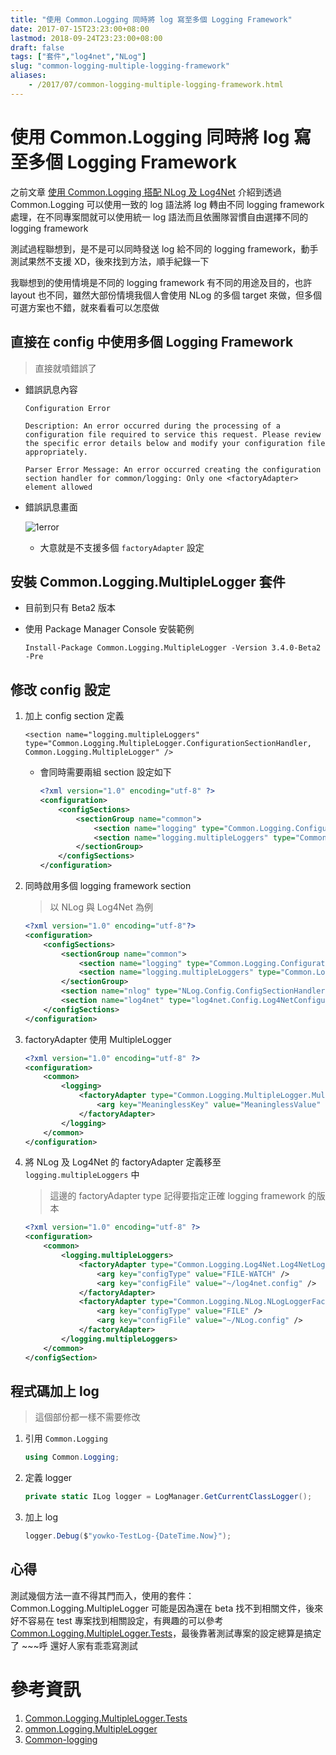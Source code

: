 ```yaml
---
title: "使用 Common.Logging 同時將 log 寫至多個 Logging Framework"
date: 2017-07-15T23:23:00+08:00
lastmod: 2018-09-24T23:23:00+08:00
draft: false
tags: ["套件","log4net","NLog"]
slug: "common-logging-multiple-logging-framework"
aliases:
    - /2017/07/common-logging-multiple-logging-framework.html
---
```

# 使用 Common.Logging 同時將 log 寫至多個 Logging Framework
之前文章 [使用 Common.Logging 搭配 NLog 及 Log4Net](https://blog.yowko.com/2017/07/common-logging.html) 介紹到透過 Common.Logging 可以使用一致的 log 語法將 log 轉由不同 logging framework 處理，在不同專案間就可以使用統一 log 語法而且依團隊習慣自由選擇不同的 logging framework

測試過程聯想到，是不是可以同時發送 log 給不同的 logging framework，動手測試果然不支援 XD，後來找到方法，順手紀錄一下

我聯想到的使用情境是不同的 logging framework 有不同的用途及目的，也許 layout 也不同，雖然大部份情境我個人會使用 NLog 的多個 target 來做，但多個可選方案也不錯，就來看看可以怎麼做

## 直接在 config 中使用多個 Logging Framework

> 直接就噴錯誤了

*   錯誤訊息內容

    ```
    Configuration Error
        
    Description: An error occurred during the processing of a configuration file required to service this request. Please review the specific error details below and modify your configuration file appropriately. 
        
    Parser Error Message: An error occurred creating the configuration section handler for common/logging: Only one <factoryAdapter> element allowed
    ```

*   錯誤訊息畫面

    ![1error](https://user-images.githubusercontent.com/3851540/28240376-7af86fc6-69b3-11e7-8d4a-8276a4b9b7e4.png)

    *   大意就是不支援多個 `factoryAdapter` 設定



## 安裝 Common.Logging.MultipleLogger 套件

*   目前到只有 Beta2 版本
*   使用 Package Manager Console 安裝範例

    ```
    Install-Package Common.Logging.MultipleLogger -Version 3.4.0-Beta2 -Pre
    ```

## 修改 config 設定

1.  加上 config section 定義

    ```
    <section name="logging.multipleLoggers" type="Common.Logging.MultipleLogger.ConfigurationSectionHandler, Common.Logging.MultipleLogger" />
    ```

    *   會同時需要兩組 section 設定如下

        ```xml
        <?xml version="1.0" encoding="utf-8" ?>
        <configuration>
            <configSections>
                <sectionGroup name="common">
                    <section name="logging" type="Common.Logging.ConfigurationSectionHandler, Common.Logging" />
                    <section name="logging.multipleLoggers" type="Common.Logging.MultipleLogger.ConfigurationSectionHandler, Common.Logging.MultipleLogger" />
                </sectionGroup>
            </configSections>
        </configuration>
        ```

2.  同時啟用多個 logging framework section

    > 以 NLog 與 Log4Net 為例

    ```xml
    <?xml version="1.0" encoding="utf-8"?>
    <configuration>
        <configSections>
            <sectionGroup name="common">
                <section name="logging" type="Common.Logging.ConfigurationSectionHandler, Common.Logging" />
                <section name="logging.multipleLoggers" type="Common.Logging.MultipleLogger.ConfigurationSectionHandler, Common.Logging.MultipleLogger" />
            </sectionGroup>
            <section name="nlog" type="NLog.Config.ConfigSectionHandler, NLog" />
            <section name="log4net" type="log4net.Config.Log4NetConfigurationSectionHandler,log4net" />
        </configSections>
    </configuration>
    ```

3.  factoryAdapter 使用 MultipleLogger

    ```xml
    <?xml version="1.0" encoding="utf-8" ?>
    <configuration>
        <common>
            <logging>
                <factoryAdapter type="Common.Logging.MultipleLogger.MultiLoggerFactoryAdapter, Common.Logging.MultipleLogger">
                    <arg key="MeaninglessKey" value="MeaninglessValue" />
                </factoryAdapter>
            </logging>
        </common>
    </configuration>
    ```
4.  將 NLog 及 Log4Net 的 factoryAdapter 定義移至 `logging.multipleLoggers` 中

    > 這邊的 factoryAdapter type 記得要指定正確 logging framework 的版本

    ```xml
    <?xml version="1.0" encoding="utf-8" ?>
    <configuration>
        <common>
            <logging.multipleLoggers>
                <factoryAdapter type="Common.Logging.Log4Net.Log4NetLoggerFactoryAdapter, Common.Logging.Log4net1211">
                    <arg key="configType" value="FILE-WATCH" />
                    <arg key="configFile" value="~/log4net.config" />
                </factoryAdapter>
                <factoryAdapter type="Common.Logging.NLog.NLogLoggerFactoryAdapter, Common.Logging.NLog41">
                    <arg key="configType" value="FILE" />
                    <arg key="configFile" value="~/NLog.config" />
                </factoryAdapter>
            </logging.multipleLoggers>
        </common>
    </configSection>
    ```

## 程式碼加上 log

> 這個部份都一樣不需要修改

1.  引用 `Common.Logging`

    ```cs
    using Common.Logging;
    ```

2.  定義 logger

    ```cs
    private static ILog logger = LogManager.GetCurrentClassLogger();
    ```

3.  加上 log

    ```cs
    logger.Debug($"yowko-TestLog-{DateTime.Now}");
    ```
## 心得

測試幾個方法一直不得其門而入，使用的套件： Common.Logging.MultipleLogger 可能是因為還在 beta 找不到相關文件，後來好不容易在 test 專案找到相關設定，有興趣的可以參考 [Common.Logging.MultipleLogger.Tests](https://github.com/net-commons/common-logging/blob/master/test/Common.Logging.MultipleLogger.Tests/App.config)，最後靠著測試專案的設定總算是搞定了 ~~~呼 還好人家有乖乖寫測試

# 參考資訊

1.  [Common.Logging.MultipleLogger.Tests](https://github.com/net-commons/common-logging/blob/master/test/Common.Logging.MultipleLogger.Tests/App.config)
2.  [ommon.Logging.MultipleLogger](https://www.nuget.org/packages/Common.Logging.MultipleLogger/)
3.  [Common-logging](https://net-commons.github.io/common-logging/)
